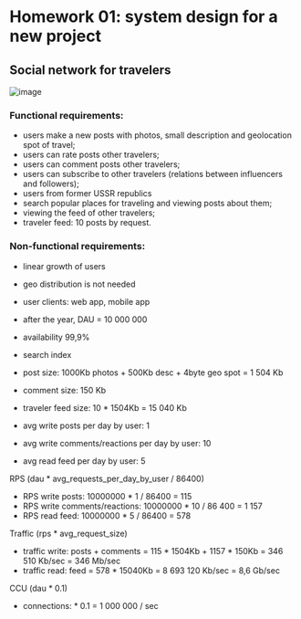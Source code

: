 Homework 01: system design for a new project
=======

## Social network for travelers
![image](https://github.com/user-attachments/assets/2712c495-7088-4746-a2e3-df7fb2bdcffc)


### Functional requirements:
 - users make a new posts with photos, small description and geolocation spot of travel;
 - users can rate posts other travelers;
 - users can comment posts other travelers;
 - users can subscribe to other travelers (relations between influencers and followers);
 - users from former USSR republics
 - search popular places for traveling and viewing posts about them;
 - viewing the feed of other travelers;
 - traveler feed: 10 posts by request.


### Non-functional requirements:
 - linear growth of users
 - geo distribution is not needed
 - user clients: web app, mobile app
 - after the year, DAU = 10 000 000
 - availability 99,9%
 - search index


 - post size: 1000Kb photos + 500Kb desc + 4byte geo spot = 1 504 Kb
 - comment size: 150 Kb
 - traveler feed size: 10 * 1504Kb = 15 040 Kb
 - avg write posts per day by user: 1
 - avg write comments/reactions per day by user: 10
 - avg read feed per day by user: 5

RPS (dau * avg_requests_per_day_by_user / 86400)
 - RPS write posts: 10000000 * 1 / 86400 = 115
 - RPS write comments/reactions: 10000000 * 10 / 86 400 = 1 157
 - RPS read feed: 10000000 * 5 / 86400 = 578

Traffic (rps * avg_request_size)
 - traffic write: posts + comments = 115 * 1504Kb + 1157 * 150Kb = 346 510 Kb/sec = 346 Mb/sec
 - traffic read: feed = 578 * 15040Kb = 8 693 120 Kb/sec = 8,6 Gb/sec

CCU (dau * 0.1)
 - connections: * 0.1 = 1 000 000 / sec 
